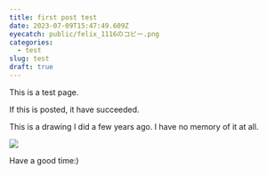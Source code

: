 ```yaml
---
title: first post test
date: 2023-07-09T15:47:49.609Z
eyecatch: public/felix_1116のコピー.png
categories:
  - test
slug: test
draft: true
---
```

This is a test page.

If this is posted, it have succeeded.



This is a drawing I did a few years ago. I have no memory of it at all.

![](public/felix_1116のコピー.png)

Have a good time:)